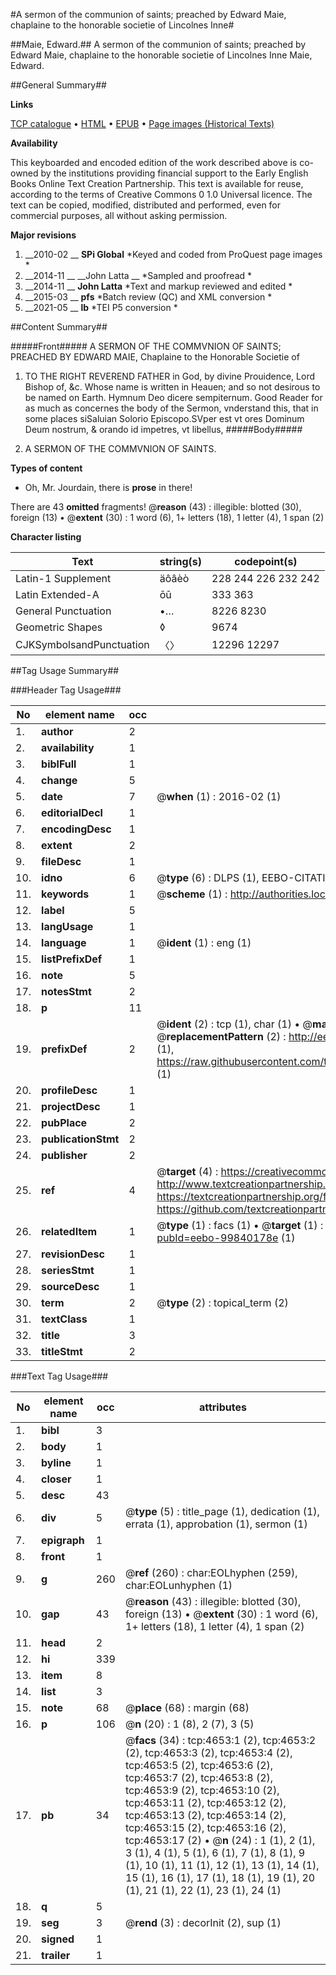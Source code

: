 #A sermon of the communion of saints; preached by Edward Maie, chaplaine to the honorable societie of Lincolnes Inne#

##Maie, Edward.##
A sermon of the communion of saints; preached by Edward Maie, chaplaine to the honorable societie of Lincolnes Inne
Maie, Edward.

##General Summary##

**Links**

[TCP catalogue](http://www.ota.ox.ac.uk/tcp/)  • 
[HTML](http://tei.it.ox.ac.uk/tcp/Texts-HTML/free/A06/A06749.html)  • 
[EPUB](http://tei.it.ox.ac.uk/tcp/Texts-EPUB/free/A06/A06749.epub) • 
[Page images (Historical Texts)](https://historicaltexts.jisc.ac.uk/eebo-99840178e)

**Availability**

This keyboarded and encoded edition of the work described above is co-owned by the
    institutions providing financial support to the Early English Books Online Text Creation
    Partnership. This text is available for reuse, according to the terms of  Creative Commons 0 1.0 Universal
    licence. The text can be copied, modified, distributed and performed, even for commercial
    purposes, all without asking permission.

**Major revisions**

1. __2010-02 __ __SPi Global__ *Keyed and coded from ProQuest page images *
1. __2014-11 __ __John Latta __ *Sampled and proofread *
1. __2014-11 __ __John Latta__ *Text and markup reviewed and edited *
1. __2015-03 __ __pfs__ *Batch review (QC) and XML conversion *
1. __2021-05 __ __lb__ *TEI P5 conversion *

##Content Summary##

#####Front#####
A SERMON OF THE COMMVNION OF SAINTS; PREACHED BY EDWARD MAIE, Chaplaine to the Honorable Societie of
1. TO THE RIGHT REVEREND FATHER in God, by divine Prouidence, Lord Bishop of, &c. Whose name is written in Heauen; and so not desirous to be named on Earth. Hymnum Deo dicere sempiternum.
Good Reader for as much as concernes the body of the Sermon, vnderstand this, that in some places siSaluian Solorio Episcopo.SVper est vt ores Dominum Deum nostrum, & orando id impetres, vt libellus, 
#####Body#####

1. A SERMON OF THE COMMVNION OF SAINTS.

**Types of content**

  * Oh, Mr. Jourdain, there is **prose** in there!

There are 43 **omitted** fragments! 
 @__reason__ (43) : illegible: blotted (30), foreign (13)  •  @__extent__ (30) : 1 word (6), 1+ letters (18), 1 letter (4), 1 span (2)

**Character listing**


|Text|string(s)|codepoint(s)|
|---|---|---|
|Latin-1 Supplement|äôâèò|228 244 226 232 242|
|Latin Extended-A|ōū|333 363|
|General Punctuation|•…|8226 8230|
|Geometric Shapes|◊|9674|
|CJKSymbolsandPunctuation|〈〉|12296 12297|

##Tag Usage Summary##

###Header Tag Usage###

|No|element name|occ|attributes|
|---|---|---|---|
|1.|__author__|2||
|2.|__availability__|1||
|3.|__biblFull__|1||
|4.|__change__|5||
|5.|__date__|7| @__when__ (1) : 2016-02 (1)|
|6.|__editorialDecl__|1||
|7.|__encodingDesc__|1||
|8.|__extent__|2||
|9.|__fileDesc__|1||
|10.|__idno__|6| @__type__ (6) : DLPS (1), EEBO-CITATION (1), VID (1), EEBO-PROQUEST (1), STC (2)|
|11.|__keywords__|1| @__scheme__ (1) : http://authorities.loc.gov/ (1)|
|12.|__label__|5||
|13.|__langUsage__|1||
|14.|__language__|1| @__ident__ (1) : eng (1)|
|15.|__listPrefixDef__|1||
|16.|__note__|5||
|17.|__notesStmt__|2||
|18.|__p__|11||
|19.|__prefixDef__|2| @__ident__ (2) : tcp (1), char (1)  •  @__matchPattern__ (2) : ([0-9\-]+):([0-9IVX]+) (1), (.+) (1)  •  @__replacementPattern__ (2) : http://eebo.chadwyck.com/downloadtiff?vid=$1&page=$2 (1), https://raw.githubusercontent.com/textcreationpartnership/Texts/master/tcpchars.xml#$1 (1)|
|20.|__profileDesc__|1||
|21.|__projectDesc__|1||
|22.|__pubPlace__|2||
|23.|__publicationStmt__|2||
|24.|__publisher__|2||
|25.|__ref__|4| @__target__ (4) : https://creativecommons.org/publicdomain/zero/1.0/ (1), http://www.textcreationpartnership.org/docs/. (1), https://textcreationpartnership.org/faq/#faq05 (1), https://github.com/textcreationpartnership (1)|
|26.|__relatedItem__|1| @__type__ (1) : facs (1)  •  @__target__ (1) : https://data.historicaltexts.jisc.ac.uk/view?pubId=eebo-99840178e (1)|
|27.|__revisionDesc__|1||
|28.|__seriesStmt__|1||
|29.|__sourceDesc__|1||
|30.|__term__|2| @__type__ (2) : topical_term (2)|
|31.|__textClass__|1||
|32.|__title__|3||
|33.|__titleStmt__|2||


###Text Tag Usage###

|No|element name|occ|attributes|
|---|---|---|---|
|1.|__bibl__|3||
|2.|__body__|1||
|3.|__byline__|1||
|4.|__closer__|1||
|5.|__desc__|43||
|6.|__div__|5| @__type__ (5) : title_page (1), dedication (1), errata (1), approbation (1), sermon (1)|
|7.|__epigraph__|1||
|8.|__front__|1||
|9.|__g__|260| @__ref__ (260) : char:EOLhyphen (259), char:EOLunhyphen (1)|
|10.|__gap__|43| @__reason__ (43) : illegible: blotted (30), foreign (13)  •  @__extent__ (30) : 1 word (6), 1+ letters (18), 1 letter (4), 1 span (2)|
|11.|__head__|2||
|12.|__hi__|339||
|13.|__item__|8||
|14.|__list__|3||
|15.|__note__|68| @__place__ (68) : margin (68)|
|16.|__p__|106| @__n__ (20) : 1 (8), 2 (7), 3 (5)|
|17.|__pb__|34| @__facs__ (34) : tcp:4653:1 (2), tcp:4653:2 (2), tcp:4653:3 (2), tcp:4653:4 (2), tcp:4653:5 (2), tcp:4653:6 (2), tcp:4653:7 (2), tcp:4653:8 (2), tcp:4653:9 (2), tcp:4653:10 (2), tcp:4653:11 (2), tcp:4653:12 (2), tcp:4653:13 (2), tcp:4653:14 (2), tcp:4653:15 (2), tcp:4653:16 (2), tcp:4653:17 (2)  •  @__n__ (24) : 1 (1), 2 (1), 3 (1), 4 (1), 5 (1), 6 (1), 7 (1), 8 (1), 9 (1), 10 (1), 11 (1), 12 (1), 13 (1), 14 (1), 15 (1), 16 (1), 17 (1), 18 (1), 19 (1), 20 (1), 21 (1), 22 (1), 23 (1), 24 (1)|
|18.|__q__|5||
|19.|__seg__|3| @__rend__ (3) : decorInit (2), sup (1)|
|20.|__signed__|1||
|21.|__trailer__|1||
